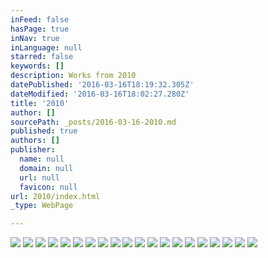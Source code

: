 ```yaml
---
inFeed: false
hasPage: true
inNav: true
inLanguage: null
starred: false
keywords: []
description: Works from 2010
datePublished: '2016-03-16T18:19:32.305Z'
dateModified: '2016-03-16T18:02:27.280Z'
title: '2010'
author: []
sourcePath: _posts/2016-03-16-2010.md
published: true
authors: []
publisher:
  name: null
  domain: null
  url: null
  favicon: null
url: 2010/index.html
_type: WebPage

---
```

![](https://the-grid-user-content.s3-us-west-2.amazonaws.com/15d4ff5d-18e4-4286-ac58-0e4fa175504c.png)
![](https://the-grid-user-content.s3-us-west-2.amazonaws.com/a5df9b12-4640-4e72-b0df-c03b2cce6644.jpg)
![](https://the-grid-user-content.s3-us-west-2.amazonaws.com/fc0b9f99-c6ab-4875-8700-e955c0bd91fe.jpg)
![](https://the-grid-user-content.s3-us-west-2.amazonaws.com/e0e5df24-735b-49ea-bb4a-701e0f185455.jpg)
![](https://the-grid-user-content.s3-us-west-2.amazonaws.com/1fd5b094-0118-410c-8242-df421818909b.jpg)
![](https://the-grid-user-content.s3-us-west-2.amazonaws.com/0fd02357-d31a-4d6d-8a1c-b0f5aac42759.jpg)
![](https://the-grid-user-content.s3-us-west-2.amazonaws.com/9fd11a99-9a88-4080-83bf-4fc1f01222ef.png)
![](https://the-grid-user-content.s3-us-west-2.amazonaws.com/413acd07-5ea8-4cc0-9ce8-2c16a25227a8.png)
![](https://the-grid-user-content.s3-us-west-2.amazonaws.com/1a5896e9-f42d-4ae0-9e7d-13bdb32c9a88.png)
![](https://the-grid-user-content.s3-us-west-2.amazonaws.com/5d592094-9cf2-416f-b2c0-14b3ebc586f1.png)
![](https://the-grid-user-content.s3-us-west-2.amazonaws.com/f36cfb1c-977c-4797-ad18-bfe2cb20374c.png)
![](https://the-grid-user-content.s3-us-west-2.amazonaws.com/fb6086f6-faf8-463d-a277-051cb8d8e6a1.png)
![](https://the-grid-user-content.s3-us-west-2.amazonaws.com/24079a7c-0c0a-4636-9fcb-4e4e9b60f614.png)
![](https://the-grid-user-content.s3-us-west-2.amazonaws.com/9b69707c-62a3-4867-b8b5-9f46409d4d0a.png)
![](https://the-grid-user-content.s3-us-west-2.amazonaws.com/10ab6813-3b07-4131-996a-fd80d34e84f0.png)
![](https://the-grid-user-content.s3-us-west-2.amazonaws.com/7fc27e2f-7a14-4e10-8a9e-9876020f6706.png)
![](https://the-grid-user-content.s3-us-west-2.amazonaws.com/e2e52c9d-aae5-440f-9be5-117ccf32f4b4.png)
![](https://the-grid-user-content.s3-us-west-2.amazonaws.com/ba82fed4-61b7-4238-9e46-f186538f1ab8.png)
![](https://the-grid-user-content.s3-us-west-2.amazonaws.com/4aeb005f-f626-4034-ad6d-df748ba83202.png)
![](https://the-grid-user-content.s3-us-west-2.amazonaws.com/8dd8fedd-bfc6-4c76-8893-11b154b4a5bd.png)